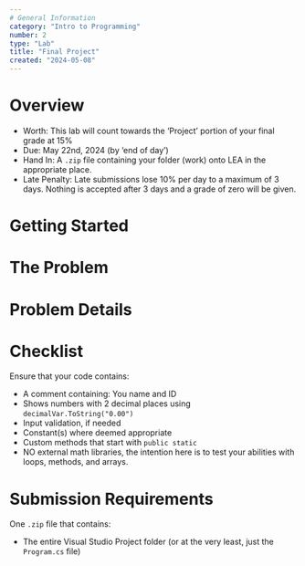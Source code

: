 ```yaml
---
# General Information
category: "Intro to Programming"
number: 2
type: "Lab"
title: "Final Project"
created: "2024-05-08"
---
```


# Overview

- Worth: This lab will count towards the ‘Project’ portion of your final grade at 15%
- Due: May 22nd, 2024 (by ‘end of day’)
- Hand In: A `.zip` file containing your folder (work) onto LEA in the appropriate place.
- Late Penalty: Late submissions lose 10% per day to a maximum of 3 days. Nothing is accepted after 3 days and a grade of zero will be given.

# Getting Started

# The Problem

# Problem Details

# Checklist

Ensure that your code contains:

- A comment containing: You name and ID
- Shows numbers with 2 decimal places using `decimalVar.ToString("0.00")`
- Input validation, if needed
- Constant(s) where deemed appropriate
- Custom methods that start with `public static`
- NO external math libraries, the intention here is to test your abilities with loops, methods, and arrays.

# Submission Requirements

One `.zip` file that contains:

- The entire Visual Studio Project folder (or at the very least, just the `Program.cs` file)
